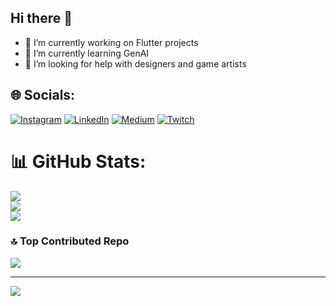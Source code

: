 ## Hi there 👋
- 🔭 I’m currently working on Flutter projects
- 🌱 I’m currently learning GenAI
- 🤔 I’m looking for help with designers and game artists



## 🌐 Socials:
[![Instagram](https://img.shields.io/badge/Instagram-%23E4405F.svg?logo=Instagram&logoColor=white)](https://instagram.com/igorvlves) [![LinkedIn](https://img.shields.io/badge/LinkedIn-%230077B5.svg?logo=linkedin&logoColor=white)](https://linkedin.com/in/igorricardo) [![Medium](https://img.shields.io/badge/Medium-12100E?logo=medium&logoColor=white)](https://medium.com/@@alvesigor) [![Twitch](https://img.shields.io/badge/Twitch-%239146FF.svg?logo=Twitch&logoColor=white)](https://twitch.tv/igorizn) 

# 📊 GitHub Stats:
![](https://github-readme-stats.vercel.app/api?username=igorricardo20&theme=dark&hide_border=false&include_all_commits=true&count_private=true)<br/>
![](https://github-readme-streak-stats.herokuapp.com/?user=igorricardo20&theme=ambient_gradient&hide_border=false)<br/>
![](https://github-readme-stats.vercel.app/api/top-langs/?username=igorricardo20&theme=ambient_gradient&hide_border=false&include_all_commits=true&count_private=true&layout=compact)

### 🔝 Top Contributed Repo
![](https://github-contributor-stats.vercel.app/api?username=igorricardo20&limit=5&theme=dark&combine_all_yearly_contributions=true)

---
[![](https://visitcount.itsvg.in/api?id=igorricardo20&icon=0&color=0)](https://visitcount.itsvg.in)
